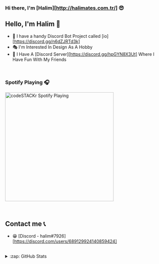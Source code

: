 ### Hi there, I'm [Halim][http://halimates.com.tr/] 😎


## Hello, I'm Halim 👋

- 🤖 I have a handy Discord Bot Project called [io][https://discord.gg/n6dZJRTd3k]
- 🎭 I'm Interested In Design As A Hobby
- 🥰 I Have A [Discord Server][https://discord.gg/hpGYN8X3Ut] Where I Have Fun With My Friends 

<br />

### Spotify Playing 🎧

[<img src="https://now-playing-codestackr.vercel.app/api/spotify-playing" alt="codeSTACKr Spotify Playing" width="350" />](https://open.spotify.com/user/swyqyimdc12jajde4vpwd2x1b)

<br />

## Contact me 📞

- 😁 [Discord - halim#7926][https://discord.com/users/689129924140859424]

<br />

<details>
  <summary>:zap: GitHub Stats</summary>

  <img align="left" alt="HalimAtes's GitHub Stats" src="https://github-readme-stats.HalimAtes.vercel.app/api?username=HalimAtes&show_icons=true&hide_border=true" />

</details>

<br />

